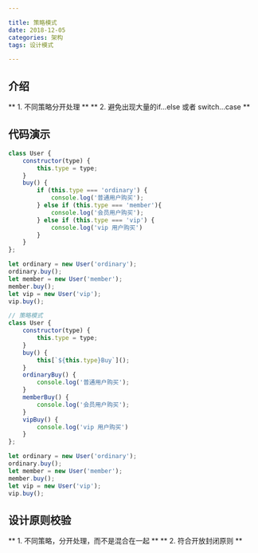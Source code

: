 ```yaml
---

title: 策略模式
date: 2018-12-05
categories: 架构
tags: 设计模式

---
```


## 介绍
** 1.  不同策略分开处理 **
** 2.  避免出现大量的if...else 或者 switch...case **

## 代码演示
```javascript
class User {
	constructor(type) {
		this.type = type;
	}
	buy() {
		if (this.type === 'ordinary') {
			console.log('普通用户购买');
		} else if (this.type === 'member'){
			console.log('会员用户购买');
		} else if (this.type === 'vip') {
			console.log('vip 用户购买')
		}
	}
};

let ordinary = new User('ordinary');
ordinary.buy();
let member = new User('member');
member.buy();
let vip = new User('vip');
vip.buy();

// 策略模式
class User {
	constructor(type) {
		this.type = type;
	}
	buy() {
		this[`${this.type}Buy`]();
	}
	ordinaryBuy() {
		console.log('普通用户购买');
	}
	memberBuy() {
		console.log('会员用户购买');
	}
	vipBuy() {
		console.log('vip 用户购买')
	}
};

let ordinary = new User('ordinary');
ordinary.buy();
let member = new User('member');
member.buy();
let vip = new User('vip');
vip.buy();
```

## 设计原则校验
** 1.  不同策略，分开处理，而不是混合在一起 **
** 2.  符合开放封闭原则 **